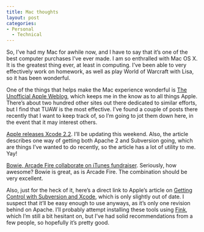 ```yaml
---
title: Mac thoughts
layout: post
categories:
- Personal
  - Technical
---
```

So, I’ve had my Mac for awhile now, and I have to say that it’s one of the best computer purchases I’ve ever made. I am so enthralled with Mac OS X. It is the greatest thing ever, at least in computing. I’ve been able to very effectively work on homework, as well as play World of Warcraft with Lisa, so it has been wonderful.

One of the things that helps make the Mac experience wonderful is [The Unofficial Apple Weblog][1], which keeps me in the know as to all things Apple. There’s about two hundred other sites out there dedicated to similar efforts, but I find that TUAW is the most effective. I’ve found a couple of posts there recently that I want to keep track of, so I’m going to jot them down here, in the event that it may interest others.

[Apple releases Xcode 2.2][2]. I’ll be updating this weekend. Also, the article describes one way of getting both Apache 2 and Subversion going, which are things I’ve wanted to do recently, so the article has a lot of utility to me. Yay!

[Bowie, Arcade Fire collaborate on iTunes fundraiser][3]. Seriously, how awesome? Bowie is great, as is Arcade Fire. The combination should be very excellent.

Also, just for the heck of it, here’s a direct link to Apple’s article on [Getting Control with Subversion and Xcode][4], which is only slightly out of date. I suspect that it’ll be easy enough to use anyways, as it’s only one revision behind on Apache. I’ll probably attempt installing these tools using [Fink][5], which I’m still a bit hesitant on, but I’ve had solid recommendations from a few people, so hopefully it’s pretty good.

 [1]: http://www.tuaw.com/
 [2]: http://www.tuaw.com/2005/11/10/apple-releases-xcode-2-2/
 [3]: http://www.tuaw.com/2005/11/10/bowie-arcade-fire-collaborate-on-itunes-fundraiser/
 [4]: http://developer.apple.com/tools/subversionxcode.html
 [5]: http://fink.sourceforge.net/